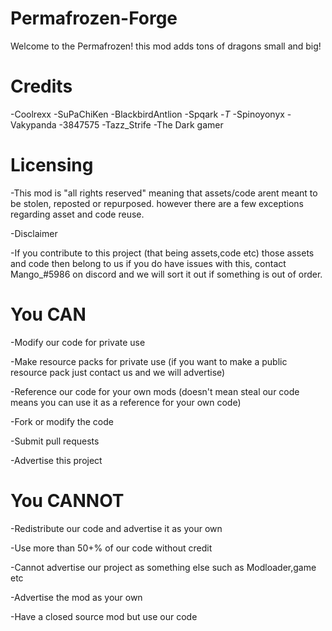 # Permafrozen-Forge


Welcome to the Permafrozen! this mod adds tons of dragons small and big!


# Credits 
-Coolrexx
-SuPaChiKen
-BlackbirdAntlion
-Spqark
-_T_
-Spinoyonyx
-Vakypanda
-3847575
-Tazz_Strife
-The Dark gamer


# Licensing

-This mod is "all rights reserved" meaning that assets/code arent meant to be stolen, reposted or repurposed. however there are a few exceptions regarding asset and code reuse.

-Disclaimer

-If you contribute to this project (that being assets,code etc) those assets and code then belong to us if you do have issues with this, contact Mango_#5986 on discord and we will sort it out if something is out of order.

# You CAN

-Modify our code for private use 

-Make resource packs for private use (if you want to make a public resource pack just contact us and we will advertise) 

-Reference our code for your own mods (doesn't mean steal our code means you can use it as a reference for your own code)

-Fork or modify the code

-Submit pull requests

-Advertise this project 

# You CANNOT

-Redistribute our code and advertise it as your own

-Use more than 50+% of our code without credit

-Cannot advertise our project as something else such as Modloader,game etc
 
-Advertise the mod as your own 

-Have a closed source mod but use our code


